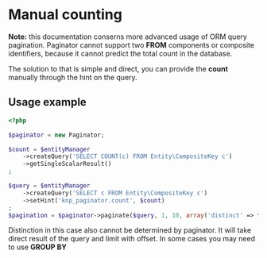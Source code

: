 # Manual counting

**Note:** this documentation conserns more advanced usage of ORM
query pagination. Paginator cannot support two **FROM** components
or composite identifiers, because it cannot predict the total count
in the database.

The solution to that is simple and direct, you can provide the **count**
manually through the hint on the query.

## Usage example

``` php
<?php

$paginator = new Paginator;

$count = $entityManager
    ->createQuery('SELECT COUNT(c) FROM Entity\CompositeKey c')
    ->getSingleScalarResult()
;

$query = $entityManager
    ->createQuery('SELECT c FROM Entity\CompositeKey c')
    ->setHint('knp_paginator.count', $count)
;
$pagination = $paginator->paginate($query, 1, 10, array('distinct' => false));
```

Distinction in this case also cannot be determined by paginator. It will take direct result
of the query and limit with offset. In some cases you may need to use **GROUP BY**

